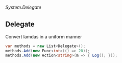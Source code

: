 ###### System.Delegate
## Delegate

Convert lamdas in a uniform manner
``` csharp
var methods = new List<Delegate>();
methods.Add(new Func<int>(() => 20));
methods.Add(new Action<string>(m => { Log(); }));
```

